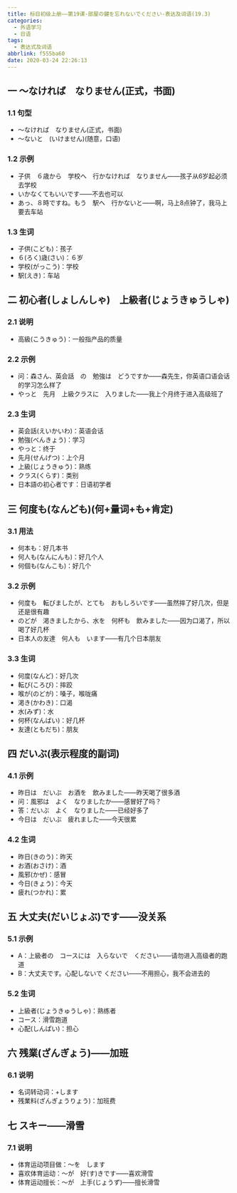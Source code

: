 ```yaml
---
title: 标日初级上册——第19课-部屋の鍵を忘れないでください-表达及词语(19.3)
categories:
  - 外语学习
  - 日语
tags:
  - 表达式及词语
abbrlink: f555ba60
date: 2020-03-24 22:26:13
---
```

## 一 ～なければ　なりません(正式，书面)

### 1.1 句型

* ～なければ　なりません(正式，书面)
* ～ないと　(いけません)(随意，口语)

<!--more-->
### 1.2 示例

* 子供　６歳から　学校へ　行かなければ　なりません——孩子从6岁起必须去学校
* いかなくてもいいです——不去也可以
* あっ、８時ですね。もう　駅へ　行かないと——啊，马上8点钟了，我马上要去车站

### 1.3 生词

* 子供(こども)：孩子
* ６(ろく)歳(さい)：６岁
* 学校(がっこう)：学校
* 駅(えき)：车站

## 二 初心者(しょしんしゃ)　上級者(じょうきゅうしゃ)

### 2.1 说明

* 高級(こうきゅう)：一般指产品的质量

### 2.2 示例

* 问：森さん、英会話　の　勉強は　どうですか——森先生，你英语口语会话的学习怎么样了
* やっと　先月　上級クラスに　入りました——我上个月终于进入高级班了

### 2.3 生词

* 英会話(えいかいわ)：英语会话
* 勉強(べんきょう)：学习
* やっと：终于
* 先月(せんげつ)：上个月
* 上級(じょうきゅう)：熟练
* クラス(くらす)：类别
* 日本語の初心者です：日语初学者

## 三  何度も(なんども)(何+量词+も+肯定)

### 3.1 用法

* 何本も：好几本书
* 何人も(なんにんも)：好几个人
* 何個も(なんこも)：好几个 

### 3.2 示例

* 何度も　転びましたが、とても　おもしろいです——虽然摔了好几次，但是还是很有趣
* のどが　渇きましたから、水を　何杯も　飲みました——因为口渴了，所以喝了好几杯
* 日本人の友達　何人も　います——有几个日本朋友

### 3.3 生词

* 何度(なんど)：好几次
* 転び(ころび)：摔跤
* 喉が(のどが)：嗓子，喉咙痛
* 渇き(かわき)：口渴
* 水(みず)：水
* 何杯(なんばい)：好几杯
* 友達(ともだち)：朋友

## 四 だいぶ(表示程度的副词)

### 4.1 示例

* 昨日は　だいぶ　お酒を　飲みました——昨天喝了很多酒
* 问：風邪は　よく　なりましたか——感冒好了吗？
* 答：だいぶ　よく　なりました——已经好多了
* 今日は　だいぶ　疲れました——今天很累

### 4.2 生词

* 昨日(きのう)：昨天
* お酒(おさけ)：酒
* 風邪(かぜ)：感冒
* 今日(きょう)：今天
* 疲れ(つかれ)：累

## 五 大丈夫(だいじょぶ)です——没关系

### 5.1 示例

* A：上級者の　コースには　入らないで　ください——请勿进入高级者的跑道
* B：大丈夫です。心配しないで  ください——不用担心，我不会进去的

### 5.2 生词

* 上級者(じょうきゅうしゃ)：熟练者
* コース：滑雪跑道
* 心配(しんぱい)：担心

## 六 残業(ざんぎょう)——加班

### 6.1 说明

* 名词转动词：+します
* 残業料(ざんぎょうりょう)：加班费

## 七 スキー——滑雪

### 7.1 说明

* 体育运动项目做：〜を　します
* 喜欢体育运动：～が　好(す)きです——喜欢滑雪
* 体育运动擅长：～が　上手(じょうず)——擅长滑雪
